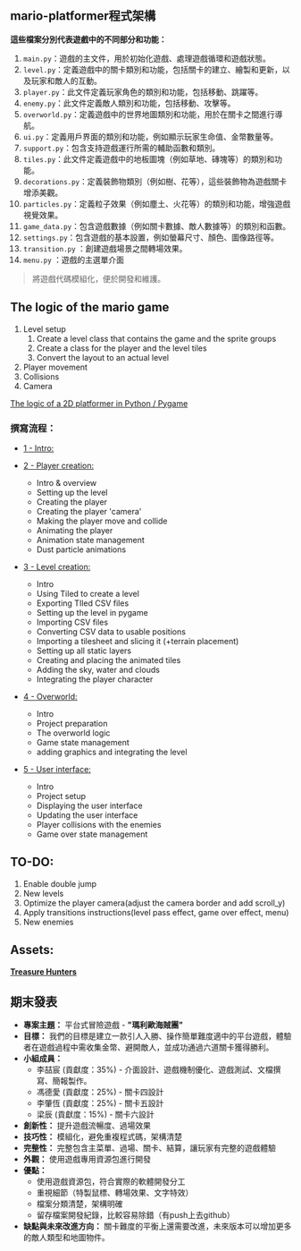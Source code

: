 ## mario-platformer程式架構

**這些檔案分別代表遊戲中的不同部分和功能：**

1. `main.py`：遊戲的主文件，用於初始化遊戲、處理遊戲循環和遊戲狀態。
2. `level.py`：定義遊戲中的關卡類別和功能，包括關卡的建立、繪製和更新，以及玩家和敵人的互動。
3. `player.py`：此文件定義玩家角色的類別和功能，包括移動、跳躍等。
4. `enemy.py`：此文件定義敵人類別和功能，包括移動、攻擊等。
5. `overworld.py`：定義遊戲中的世界地圖類別和功能，用於在關卡之間進行導航。
6. `ui.py`：定義用戶界面的類別和功能，例如顯示玩家生命值、金幣數量等。
7. `support.py`：包含支持遊戲運行所需的輔助函數和類別。
8. `tiles.py`：此文件定義遊戲中的地板圖塊（例如草地、磚塊等）的類別和功能。
9. `decorations.py`：定義裝飾物類別（例如樹、花等），這些裝飾物為遊戲關卡增添美觀。
10. `particles.py`：定義粒子效果（例如塵土、火花等）的類別和功能，增強遊戲視覺效果。
11. `game_data.py`：包含遊戲數據（例如關卡數據、敵人數據等）的類別和函數。
12. `settings.py`：包含遊戲的基本設置，例如螢幕尺寸、顏色、圖像路徑等。
13. `transition.py` ：創建遊戲場景之間轉場效果。
14. `menu.py` ：遊戲的主選單介面

> 將遊戲代碼模組化，便於開發和維護。
> 

## ****The logic of the mario game****

1. Level setup
    1. Create a level class that contains the game and the sprite groups
    2. Create a class for the player and the level tiles
    3. Convert the layout to an actual level
2. Player movement
3. Collisions
4. Camera

[The logic of a 2D platformer in Python / Pygame](https://youtu.be/Gmrf_3LbXu0)

### 撰寫流程：

- [1 - Intro:](https://youtu.be/KJpP85tnOKg)
    
    
- [2 - Player creation:](https://youtu.be/YWN8GcmJ-jA)
    - Intro & overview
    - Setting up the level
    - Creating the player
    - Creating the player 'camera'
    - Making the player move and collide
    - Animating the player
    - Animation state management
    - Dust particle animations
- [3 - Level creation:](https://youtu.be/wJMDh9QGRgs)
    - Intro
    - Using Tiled to create a level
    - Exporting TIled CSV files
    - Setting up the level in pygame
    - Importing CSV files
    - Converting CSV data to usable positions
    - Importing a tilesheet and slicing it (+terrain placement)
    - Setting up all static layers
    - Creating and placing the animated tiles
    - Adding the sky, water and clouds
    - Integrating the player character
- [4 - Overworld:](https://youtu.be/IUe2pdTWroc)
    - Intro
    - Project preparation
    - The overworld logic
    - Game state management
    - adding graphics and integrating the level
- [5 - User interface:](https://youtu.be/4jdJhUfMycQ)
    - Intro
    - Project setup
    - Displaying the user interface
    - Updating the user interface
    - Player collisions with the enemies
    - Game over state management

## TO-DO:

1. Enable double jump
2. New levels
3. Optimize the player camera(adjust the camera border and add scroll_y)
4. Apply transitions instructions(level pass effect, game over effect, menu)
5. New enemies

## Assets:

****[Treasure Hunters](https://pixelfrog-assets.itch.io/treasure-hunters)****

## 期末發表

- **專案主題：** 平台式冒險遊戲 - **"瑪利歐海賊團"**
- **目標：** 我們的目標是建立一款引人入勝、操作簡單難度適中的平台遊戲，體驗者在遊戲過程中需收集金幣、避開敵人，並成功通過六道關卡獲得勝利。
- **小組成員：**
    - 李喆宸 (貢獻度：35%) - 介面設計、遊戲機制優化、遊戲測試、文檔撰寫、簡報製作。
    - 馮德愛 (貢獻度：25%) - 關卡四設計
    - 李肇恆 (貢獻度：25%) - 關卡五設計
    - 梁辰 (貢獻度：15%) - 關卡六設計
- **創新性：** 提升遊戲流暢度、過場效果
- **技巧性：** 模組化，避免重複程式碼，架構清楚
- **完整性：** 完整包含主菜單、過場、關卡、結算，讓玩家有完整的遊戲體驗
- **外觀：** 使用遊戲專用資源包進行開發
- **優點：**
    - 使用遊戲資源包，符合實際的軟體開發分工
    - 重視細節（特製鼠標、轉場效果、文字特效）
    - 檔案分類清楚，架構明確
    - 留存檔案開發紀錄，比較容易除錯（有push上去github）
- **缺點與未來改進方向：** 關卡難度的平衡上還需要改進，未來版本可以增加更多的敵人類型和地圖物件。
